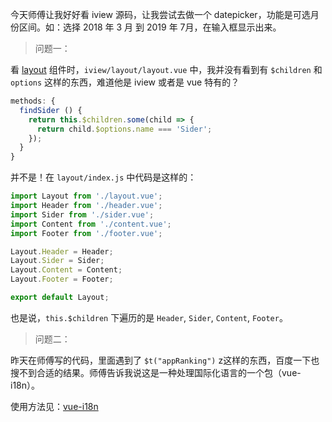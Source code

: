 今天师傅让我好好看 iview 源码，让我尝试去做一个 datepicker，功能是可选月份区间。如：选择 2018 年 3 月 到 2019 年 7月，在输入框显示出来。

> 问题一：

看 [layout](https://github.com/iview/iview/blob/2.0/src/components/layout/layout.vue) 组件时，`iview/layout/layout.vue` 中，我并没有看到有 `$children` 和 `options` 这样的东西，难道他是 iview 或者是 vue 特有的？

```js
methods: {
  findSider () {
    return this.$children.some(child => {
      return child.$options.name === 'Sider'; 
    });
  }
}
```

并不是！在 `layout/index.js` 中代码是这样的：

```js
import Layout from './layout.vue';
import Header from './header.vue';
import Sider from './sider.vue';
import Content from './content.vue';
import Footer from './footer.vue';

Layout.Header = Header;
Layout.Sider = Sider;
Layout.Content = Content;
Layout.Footer = Footer;

export default Layout; 
```

也是说，`this.$children` 下遍历的是 `Header`, `Sider`, `Content`, `Footer`。

> 问题二：

昨天在师傅写的代码，里面遇到了 `$t("appRanking")` z这样的东西，百度一下也搜不到合适的结果。师傅告诉我说这是一种处理国际化语言的一个包（vue-i18n）。

使用方法见：[vue-i18n](http://kazupon.github.io/vue-i18n/guide/started.html#javascript)